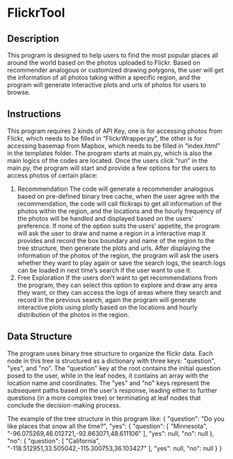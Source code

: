 # FlickrTool
## Description
This program is designed to help users to find the most popular places all around the world based on the photos uploaded to Flickr. Based on recommender analogous or customized drawing polygons, the user will get the information of all photos taking within a specific region, and the program will generate interactive plots and urls of photos for users to browse.
## Instructions
This program requires 2 kinds of API Key, one is for accessing photos from Flickr, which needs to be filled in “FlickrWrapper.py”, the other is for accessing basemap from Mapbox, which needs to be filled in “index.html” in the templates folder. The program starts at main.py, which is also the main logics of the codes are located. Once the users click “run” in the main.py, the program will start and provide a few options for the users to access photos of certain place: 
1. Recommendation
The code will generate a recommender analogous based on pre-defined binary tree cache, when the user agree with the recommendation, the code will call flickrapi to get all information of the photos within the region, and the locations and the hourly frequency of the photos will be handled and displayed based on the users’ preference. If none of the option suits the users’ appetite, the program will ask the user to draw and name a region in a interactive map it provides and record the box boundary and name of the region to the tree structure, then generate the plots and urls. After displaying the information of the photos of the region, the program will ask the users whether they want to play again or save the search logs, the search logs can be loaded in next time’s search if the user want to use it.
2. Free Exploration
If the users don’t want to get recommendations from the program, they can select this option to explore and draw any area they want, or they can access the logs of areas where they search and record in the previous search, again the program will generate interactive plots using plotly based on the locations and hourly distribution of the photos in the region.
## Data Structure
The program uses binary tree structure to organize the flickr data. Each node in this tree is structured as a dictionary with three keys: "question", "yes", and "no". The "question" key at the root contains the initial question posed to the user, while in the leaf nodes, it contains an array with the location name and coordinates. The "yes" and "no" keys represent the subsequent paths based on the user's response, leading either to further questions (in a more complex tree) or terminating at leaf nodes that conclude the decision-making process.

The example of the tree structure in this program like:
{
    "question": "Do you like places that snow all the time?",
    "yes": {
        "question": [
            "Minnesota",
            "-96.075269,46.012721,-92.863071,48.611106"
        ],
        "yes": null,
        "no": null
    },
    "no": {
        "question": [
            "California",
            "-118.512951,33.505042,-115.300753,36.103427"
        ],
        "yes": null,
        "no": null
    }
}
